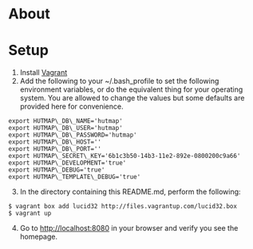 # About #

# Setup #

1. Install [Vagrant](www.vagrantup.com) 
2. Add the following to your ~/.bash\_profile to set the following environment
   variables, or do the equivalent thing for your operating system. You are
   allowed to change the values but some defaults are provided here for
   convenience.

  ~~~
  export HUTMAP\_DB\_NAME='hutmap' 
  export HUTMAP\_DB\_USER='hutmap'
  export HUTMAP\_DB\_PASSWORD='hutmap'
  export HUTMAP\_DB\_HOST=''
  export HUTMAP\_DB\_PORT=''
  export HUTMAP\_SECRET\_KEY='6b1c3b50-14b3-11e2-892e-0800200c9a66'
  export HUTMAP\_DEVELOPMENT='true'
  export HUTMAP\_DEBUG='true'
  export HUTMAP\_TEMPLATE\_DEBUG='true'
  ~~~

3. In the directory containing this README.md, perform the following:

  ~~~
  $ vagrant box add lucid32 http://files.vagrantup.com/lucid32.box
  $ vagrant up
  ~~~

4. Go to <http://localhost:8080> in your browser and verify you see the homepage.
